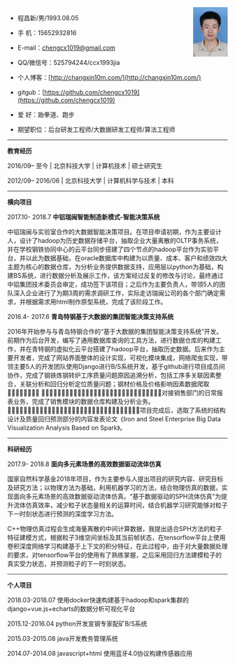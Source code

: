 <img  align="right" src="./images/ccx.jpg" style="zoom:20%"/>

- 程昌新/男/1993.08.05

- 手    机：15652932816          

- E-mail：chengcx1019@gmail.com 

- QQ/微信号：525794244/ccx1993jia

- 个人博客：[http://changxin10m.com/](http://changxin10m.com/)

- gitgub：[https://github.com/chengcx1019](https://github.com/chengcx1019)

- 爱    好：跆拳道、跑步

- 期望职位：后台研发工程师/大数据研发工程师/算法工程师

***

**教育经历**

2016/09– 至今 | 北京科技大学 | 计算机技术 | 硕士研究生

2012/09– 2016/06 | 北京科技大学 | 计算机科学与技术 | 本科

****
**横向项目**

2017.10- 2018.7 **中铝瑞闽智能制造新模式-智能决策系统**

中铝瑞闽与实验室合作的大数据智能决策项目。在项目申请初期，作为主要设计人，设计了hadoop为历史数据存储平台，抽取企业大量离散的OLTP事务系统，并在学校钢铁协同中心的云平台同步搭建了四个节点的hadoop平台作为实验平台，并以此为数据基础，在oracle数据库中构建为以质量、成本、客户和绩效四大主题为核心的数据仓库，为分析业务提供数据支持，应用层以python为基础，构建BS系统，进行数据分析及展示工作，该方案经过反复的修改与讨论，最终通过中铝集团技术委员会审定，成功签下该项目；之后作为主要负责人，带领5人的团队深入企业进行了为期3周的需求调研工作，实际走访瑞闽公司的各个部门确定需求，并根据需求用html制作原型系统，完成了该阶段工作。



2016.4- 2017.6 **青岛特钢基于大数据的集团智能决策支持系统**

2016年开始参与与青岛特钢合作的“基于大数据的集团智能决策支持系统”开发。前期作为后台开发，编写了通用数据库查询的工具方法，进行数据仓库的构建工作，并在青特钢的虚拟化云平台搭建了hadoop平台，抽取历史数据。后来作为主要开发者，完成了网站界面整体的设计实现，可视化模块集成，网络爬虫实现，带领主要5人的开发团队使用Django进行B/S系统开发，基于github进行项目成员间协作，完成了钢铁炼钢转炉工序质量问题原因追溯分析，包括工序多关联因素整合，关联分析和回归分析定位质量问题；钢材价格及价格影响因素数据爬取􏱲􏴁􏳎􏴀􏴂􏴃􏴄􏲿 􏳀􏱎􏱁􏴅􏴆􏴇􏱦􏱪􏱙􏳆􏲀􏰽􏴃􏴄􏳨􏳩􏱎􏰝􏰞􏲇􏱽􏱾􏱶􏲒􏴆􏴇􏰲􏲀􏱔；对接销售部门的日常报表业务，完成了销售模块的数据仓库构建及分析业务。􏴁􏳎􏴀􏴂􏴃􏴄􏲿􏳀􏱎􏱁􏴅􏴆􏴇􏱦􏱪􏱙􏳆􏲀􏰽􏴃􏴄􏳨􏳩􏱎􏰝􏰞􏲇􏱽􏱾􏱶􏲒􏴆􏴇项目完成后，选取了系统的结构设计及质量回归预测部分的内容发表论文《Iron and Steel Enterprise Big Data Visualization Analysis Based on Spark》。

****
**科研经历**

2017.9- 2018.8  **面向多元素场景的高效数据驱动流体仿真**

国家自然科学基金2018年项目，作为主要参与人提出项目的研究内容、研究目标及研究方法；以物理方法为基础，利用机器学习的方法，结合物理仿真的数据，实现面向多元素场景的高效数据驱动流体仿真。“基于数据驱动的SPH流体仿真”为提升流体仿真效率，减少粒子状态量相关的运算时间，结合机器学习研究能够对粒子下一时刻状态进行预测的深度学习方法。

C++物理仿真过程会生成海量离散的中间计算数据，我提出适合SPH方法的粒子特征建模方式，根据粒子3维空间坐标及其当前帧状态，在tensorflow平台上使用卷积深度网络学习构建基于上下文的积分特征，在此过程中，由于对大量数据处理的要求，对tensorflow平台的使用有了熟练掌握，之后采用回归方法建模粒子的真实受力状态，并预测粒子的下一时刻状态。

----

**个人项目**

2018.03-2018.07 使用docker快速构建基于hadoop和spark集群的django+vue.js+echarts的数据分析可视化平台

2015.12-2016.04  python开发宣钢专家配矿B/S系统 

2015.03-2015.08   java开发教务管理系统

2014.07-2014.08   javascript+html 使用蓝牙4.0协议构建传感器应用